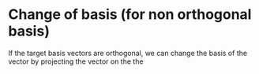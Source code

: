 # Change of basis (for non orthogonal basis)

If the target basis vectors are orthogonal, we can change the basis of the vector by projecting the vector on the the 